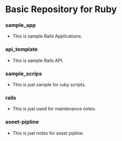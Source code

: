 # Basic Repository for Ruby


### sample_app

- This is sample Rails Applications.

### api_template

- This is sample Rails API.


### sample_scrips

- This is just sample for ruby scripts.

### rails

- This is just used for maintenance notes.

### aseet-pipline

- This is just notes for asset pipline.
